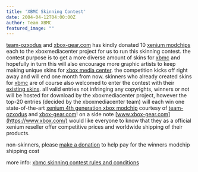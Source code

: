 ```yaml
---
title: 'XBMC Skinning Contest'
date: 2004-04-12T04:00:00Z
author: Team XBMC
featured_image: ""
---
```

[team-ozxodus](http://www.ozxodus.com) and [xbox-gear.com](https://www.xbox.com/) has kindly donated 10 [xenium modchips](https://www.xbox.com/) each to the xboxmediacenter project for us to run this skinning contest. the contest purpose is to get a more diverse amount of skins for [xbmc](http://www.xboxmediacenter.com) and hopefully in turn this will also encourage more graphic artists to keep making unique skins for [xbox media center](http://www.xboxmediacenter.com). the competition kicks off right away and will end one month from now. skinners who already created skins for [xbmc](http://www.xboxmediacenter.com) are of course also welcomed to enter the contest with their [existing skins](https://allxboxskins.com/). all valid entries not infringing any copyrights, winners or not will be hosted for download by the xboxmediacenter project, however the top-20 entries (decided by the xboxmediacenter team) will each win one state-of-the-art [xenium 4th generation xbox modchip](https://www.xbox.com/) courtesy of [team-ozxodus](http://www.ozxodus.com) and [xbox-gear.com](https://www.xbox.com/)! on a side note [www.xbox-gear.com](https://www.xbox.com/) would like everyone to know that they as a official xenium reseller offer competitive prices and worldwide shipping of their products.

 non-skinners, please [make a donation](https://www.paypal.com/xclick/business=erwin_beckers@hotmail.com&no_shipping=1&item_name=xbmc+skin+contest+donation) to help pay for the winners modchip shipping cost

 more info: [xbmc skinning contest rules and conditions](http://www.xboxmediaplayer.de/cgi-bin/forums/ikonboard.pl?act=st;f=1;t=3115)

 